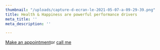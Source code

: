 ```yaml
---
thumbnail: "/uploads/capture-d-ecran-le-2021-05-07-a-09-29-39.png"
title: Health & Happiness are powerful performance drivers
meta_title: ''
meta_description: ''

---
```

<a class="button" href="https://www.gorendezvous.com/homepage/111690" target="_blank">Make an appointment</a><span class="self_center">or <a href="tel:+14189559602">call me</a></span>